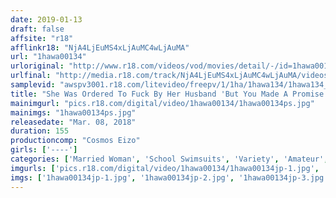 ```yaml
---
date: 2019-01-13
draft: false
affsite: "r18"
afflinkr18: "NjA4LjEuMS4xLjAuMC4wLjAuMA"
url: "1hawa00134"
urloriginal: "http://www.r18.com/videos/vod/movies/detail/-/id=1hawa00134"
urlfinal: "http://media.r18.com/track/NjA4LjEuMS4xLjAuMC4wLjAuMA/videos/vod/movies/detail/-/id=1hawa00134"
samplevid: "awspv3001.r18.com/litevideo/freepv/1/1ha/1hawa134/1hawa134_dmb_w.mp4"
title: "She Was Ordered To Fuck By Her Husband 'But You Made A Promise To Use Contraceptives...' She Was Hooked On The Pleasure Of Being Creampie Fucked Without Permission A Seriously Maso Swimming Instructor And Housewife Hikari-san 29 Years Old"
mainimgurl: "pics.r18.com/digital/video/1hawa00134/1hawa00134ps.jpg"
mainimgs: "1hawa00134ps.jpg"
releasedate: "Mar. 08, 2018"
duration: 155
productioncomp: "Cosmos Eizo"
girls: ['----']
categories: ['Married Woman', 'School Swimsuits', 'Variety', 'Amateur', 'Creampie', 'Blowjob', 'Cum Swallowing', 'Hi-Def']
imgurls: ['pics.r18.com/digital/video/1hawa00134/1hawa00134jp-1.jpg', 'pics.r18.com/digital/video/1hawa00134/1hawa00134jp-2.jpg', 'pics.r18.com/digital/video/1hawa00134/1hawa00134jp-3.jpg', 'pics.r18.com/digital/video/1hawa00134/1hawa00134jp-4.jpg', 'pics.r18.com/digital/video/1hawa00134/1hawa00134jp-5.jpg', 'pics.r18.com/digital/video/1hawa00134/1hawa00134jp-6.jpg', 'pics.r18.com/digital/video/1hawa00134/1hawa00134jp-7.jpg', 'pics.r18.com/digital/video/1hawa00134/1hawa00134jp-8.jpg', 'pics.r18.com/digital/video/1hawa00134/1hawa00134jp-9.jpg', 'pics.r18.com/digital/video/1hawa00134/1hawa00134jp-10.jpg', 'pics.r18.com/digital/video/1hawa00134/1hawa00134jp-11.jpg', 'pics.r18.com/digital/video/1hawa00134/1hawa00134jp-12.jpg', 'pics.r18.com/digital/video/1hawa00134/1hawa00134jp-13.jpg', 'pics.r18.com/digital/video/1hawa00134/1hawa00134jp-14.jpg', 'pics.r18.com/digital/video/1hawa00134/1hawa00134jp-15.jpg', 'pics.r18.com/digital/video/1hawa00134/1hawa00134jp-16.jpg', 'pics.r18.com/digital/video/1hawa00134/1hawa00134jp-17.jpg', 'pics.r18.com/digital/video/1hawa00134/1hawa00134jp-18.jpg', 'pics.r18.com/digital/video/1hawa00134/1hawa00134jp-19.jpg', 'pics.r18.com/digital/video/1hawa00134/1hawa00134jp-20.jpg']
imgs: ['1hawa00134jp-1.jpg', '1hawa00134jp-2.jpg', '1hawa00134jp-3.jpg', '1hawa00134jp-4.jpg', '1hawa00134jp-5.jpg', '1hawa00134jp-6.jpg', '1hawa00134jp-7.jpg', '1hawa00134jp-8.jpg', '1hawa00134jp-9.jpg', '1hawa00134jp-10.jpg', '1hawa00134jp-11.jpg', '1hawa00134jp-12.jpg', '1hawa00134jp-13.jpg', '1hawa00134jp-14.jpg', '1hawa00134jp-15.jpg', '1hawa00134jp-16.jpg', '1hawa00134jp-17.jpg', '1hawa00134jp-18.jpg', '1hawa00134jp-19.jpg', '1hawa00134jp-20.jpg']
---
```

